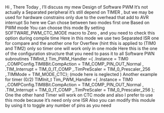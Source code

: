 Hi , There
Today , I’ll discuss my mew Design of Software PWM It’s not actually a
Separated peripheral it’s still depend on TIMER , but we may be used 
for hardware constrains only due to the overhead that add to AVR interrupt
So here we Can chose between two modes first one Based on PWM mode
You can choose this mode By setting SOFTWARE_PWM_CTC_MODE macro to
Zero , and you need to check this option during compile time
Here in this mode we use two Separated ISR one for compare and the another
one for Overflew (hint this is applied to (TIM0 and TIM2) only so timer one will
work only in one mode Here this is the one of the configuration
structure that you need to pass it to all Software PWN subroutines
TIMInit_t Tim_PWM_Handler ={ .Instance = TIM0 ,.COMPConfig.TIM8Bit.CompAction = TIM_COMP_PIN_OUT_Normal
, .TIM_Interrupt = TIM_0_IT_COMP ,.TimPreScaler = TIM_0_Prescaler_256 ,.TIMMode = TIM_MODE_CTC}; (mode here is
neglected )
Another example for timer (0/2)
TIMInit_t Tim_PWM_Handler ={
.Instance = TIM0
,.COMPConfig.TIM8Bit.CompAction =
TIM_COMP_PIN_OUT_Normal ,
.TIM_Interrupt = TIM_0_IT_COMP
,.TimPreScaler = TIM_0_Prescaler_256
};
One the other hand Timer will work on CTC mode and also I
prefer to use this mode because it’s need only one ISR Also you can modify this module by
using it to toggle any number of pins as you need
